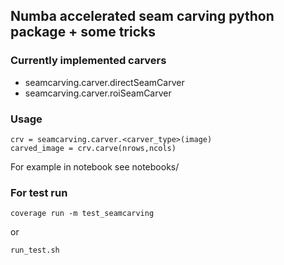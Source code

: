 ## Numba accelerated seam carving python package + some tricks



### Currently implemented carvers
* seamcarving.carver.directSeamCarver
* seamcarving.carver.roiSeamCarver

### Usage
```
crv = seamcarving.carver.<carver_type>(image)
carved_image = crv.carve(nrows,ncols)
```

For example in notebook see notebooks/

### For test run

```
coverage run -m test_seamcarving
```
or 
```
run_test.sh
```


